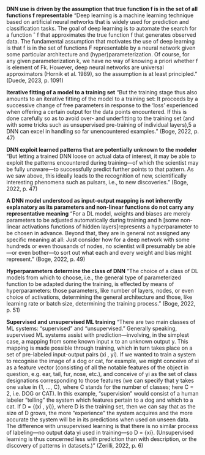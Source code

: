 **DNN use is driven by the assumption that true function f is in the set of all functions f representable**
“Deep learning is a machine learning technique based on artificial neural networks that is widely used for prediction and classification tasks. The goal of deep learning is to automate the search for a function ˆ f that approximates the true function f that generates observed data. The fundamental assumption that motivates the use of deep learning is that f is in the set of functions F representable by a neural network given some particular architecture and (hyper)parameterization. Of course, for any given parameterization k, we have no way of knowing a priori whether f is element of Fk. However, deep neural networks are universal approximators (Hornik et al. 1989), so the assumption is at least principled.” (Duede, 2023, p. 1091)

**Iterative fitting of a model to a training set**
“But the training stage thus also amounts to an iterative fitting of the model to a training set: It proceeds by a successive change of free parameters in response to the ‘loss’ experienced when offering a certain output for the data points encountered. If this is done carefully so as to avoid over- and underfitting to the training set (and with some tricks such as unsupervised pre-training of individual layers),5 a DNN can excel in handling so far unencountered examples.” (Boge, 2022, p. 47)

**DNN exploit learned patterns that are potentially unknown to the modeler**
“But letting a trained DNN loose on actual data of interest, it may be able to exploit the patterns encountered during training—of which the scientist may be fully unaware—to successfully predict further points to that pattern. As we saw above, this ideally leads to the recognition of new, scientifically interesting phenomena such as pulsars, i.e., to new discoveries.” (Boge, 2022, p. 47) 

**A DNN model understood as input-output mapping is not inherently explanatory as its parameters and non-linear functions do not carry any representative meaning**
“For a DL model, weights and biases are merely parameters to be adjusted automatically during training and h [some non-linear activations functions of hidden layers]represents a hyperparameter to be chosen in advance. Beyond that, they are in general not assigned any specific meaning at all: Just consider how for a deep network with some hundreds or even thousands of nodes, no scientist will presumably be able—or even bother—to sort out what each and every weight and bias might represent.” (Boge, 2022, p. 49)

**Hyperparameters determine the class of DNN**
“The choice of a class of DL models from which to choose, i.e., the general type of parameterized function to be adapted during the training, is effected by means of hyperparameters: those parameters, like number of layers, nodes, or even choice of activations, determining the general architecture and those, like learning rate or batch size, determining the training process.” (Boge, 2022, p. 51) 


**Supervised and unsupervised ML training**
“There are two main classes of ML systems: “supervised” and “unsupervised.” Generally speaking, supervised ML systems assist with prediction—involving, in the simplest case, a mapping from some known input x to an unknown output y. This mapping is made possible through training, which in turn takes place on a set of pre-labeled input-output pairs (xi , yi). If we wanted to train a system to recognise the image of a dog or cat, for example, we might conceive of xi as a feature vector (consisting of all the notable features of the object in question, e.g. ear, tail, fur, nose, etc.), and conceive of yi as the set of class designations corresponding to those features (we can specify that y takes one value in {1, ..., C}, where C stands for the number of classes; here C = 2, i.e. DOG or CAT). In this example, “supervision” would consist of a human labeler “telling” the system which features pertain to a dog and which to a cat. If D = {(xi , yi)}, where D is the training set, then we can say that as the size of D grows, the more “experience” the system acquires and the more accurate the system will be in its predictions when used on unseen data. The difference with unsupervised learning is that there is no similar process of labeling—no output data yi used in training—so D = {xi}. (Unsupervised learning is thus concerned less with prediction than with description, or the discovery of patterns in datasets.)” (Zerilli, 2022, p. 6)

